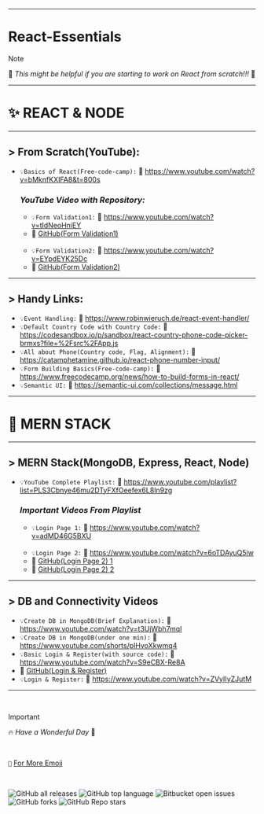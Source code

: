 -------------

# React-Essentials

> [!NOTE]
>   📌  _This might be helpful if you are starting to work on React from scratch!!!_ 💯

-------------

# ✨ REACT & NODE

-------------

## > From Scratch(YouTube):
- `💡Basics of React(Free-code-camp):` 🔗 https://www.youtube.com/watch?v=bMknfKXIFA8&t=800s

  ### _YouTube Video with Repository:_
  - `💡Form Validation1:` 🔗 https://www.youtube.com/watch?v=tIdNeoHniEY
  - 🔗 [GitHub(Form Validation1)]( https://github.com/safak/youtube/tree/react-form) 
  <br/>

  - `💡Form Validation2:` 🔗 https://www.youtube.com/watch?v=EYpdEYK25Dc 
  - 🔗 [GitHub(Form Validation2)]( https://github.com/dmalvia/React_Forms_Tutorials/tree/use-native)

-------------

## > Handy Links:
- `💡Event Handling:` 🔗 https://www.robinwieruch.de/react-event-handler/
- `💡Default Country Code with Country Code:` 🔗 https://codesandbox.io/p/sandbox/react-country-phone-code-picker-brmxs?file=%2Fsrc%2FApp.js
- `💡All about Phone(Country code, Flag, Alignment):` 🔗 https://catamphetamine.github.io/react-phone-number-input/
- `💡Form Building Basics(Free-code-camp):` 🔗 https://www.freecodecamp.org/news/how-to-build-forms-in-react/
- `💡Semantic UI:` 🔗 https://semantic-ui.com/collections/message.html

-------------

# 🚀 MERN STACK 

-------------
## > MERN Stack(MongoDB, Express, React, Node)
- `💡YouTube Complete Playlist:` 🔗 https://www.youtube.com/playlist?list=PLS3Cbnye46mu2DTyFXfOeefex6L8In9zg

  ### _Important Videos From Playlist_
  - `💡Login Page 1:` 🔗 https://www.youtube.com/watch?v=adMD46G5BXU
  <br/>
  
  - `💡Login Page 2:` 🔗 https://www.youtube.com/watch?v=6oTDAyuQ5iw
  - 🔗 [GitHub(Login Page 2) 1]( https://github.com/the-debug-arena/login-registration-server-node)
  - 🔗 [GitHub(Login Page 2) 2]( https://github.com/the-debug-arena/login-registration?tab=readme-ov-file)

-------------

## > DB and Connectivity Videos
- `💡Create DB in MongoDB(Brief Explanation):` 🔗 https://www.youtube.com/watch?v=t3UjWbh7mqI
- `💡Create DB in MongoDB(under one min):` 🔗 https://www.youtube.com/shorts/pIHvoXkwmq4
- `💡Basic Login & Register(with source code):` 🔗 https://www.youtube.com/watch?v=S9eCBX-Re8A
- 🔗 [GitHub(Login & Register)]( https://github.com/engineerFayyaz/React-Login-Form)
- `💡Login & Register:` 🔗 https://www.youtube.com/watch?v=ZVyIIyZJutM

-------------

<br/>

> [!IMPORTANT]
> 🔥 _Have a Wonderful Day_ :tada:

<br/>

`🤩` [For More Emoji](https://emojipedia.org/)

<br/>


![GitHub all releases](https://img.shields.io/github/downloads/{harshavarthanep}/{React-Essentials}/total)
![GitHub top language](https://img.shields.io/github/languages/top/{harshavarthanep}/{React-Essentials}?color=yellow)
![Bitbucket open issues](https://img.shields.io/bitbucket/issues/{harshavarthanep}/{React-Essentials})
![GitHub forks](https://img.shields.io/github/forks/{harshavarthanep}/{React-Essentials}?style=social) 
![GitHub Repo stars](https://img.shields.io/github/stars/{harshavarthanep}/{React-Essentials}?style=social)
